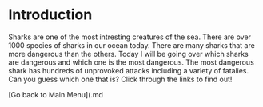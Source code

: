 # Introduction

Sharks are one of the most intresting creatures of the sea. There are over 1000 species of sharks in our ocean today. There are many sharks that 
are more dangerous than the others. Today I will be going over which sharks are dangerous and which one is the most dangerous. The most dangerous 
shark has hundreds of unprovoked attacks including a variety of fatalies. Can you guess which one that is? Click through the links to find out!

[Go back to Main Menu](.md

